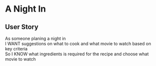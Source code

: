 # A Night In

## User Story
As someone planing a night in<br/>
I WANT suggestions on what to cook and what movie to watch based on key criteria<br/>
So I KNOW what ingredients is required for the recipe and choose what movie to watch
